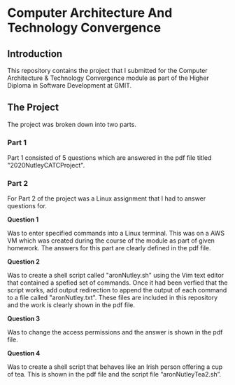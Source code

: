 # Computer Architecture And Technology Convergence

## Introduction

This repository contains the project that I submitted for the Computer Architecture & Technology Convergence module as part of the Higher Diploma in Software Development at GMIT. 

## The Project

The project was broken down into two parts. 

### Part 1

Part 1 consisted of 5 questions which are answered in the pdf file titled "2020NutleyCATCProject".

### Part 2

For Part 2 of the project was a Linux assignment that I had to answer questions for.

**Question 1** 

Was to enter specified commands into a Linux terminal. This was on a AWS VM which was created during the course of the module as part of given homework. The answers for this part are clearly defined in the pdf file.

**Question 2**

Was to create a shell script called "aronNutley.sh" using the Vim text editor that contained a spefied set of commands. Once it had been verfied that the script works, add output redirection to append the output of each command to a file called "aronNutley.txt". These files are included in this repository and the work is clearly shown in the pdf file. 

**Question 3**

Was to change the access permissions and the answer is shown in the pdf file.

**Question 4**

Was to create a shell script that behaves like an Irish person offering a cup of tea. This is shown in the pdf file and the script file “aronNutleyTea2.sh”.
